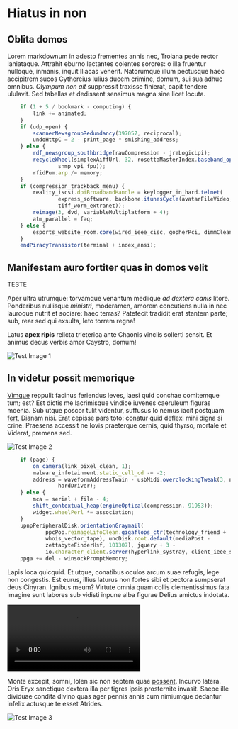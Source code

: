 # Hiatus in non

## Oblita domos

Lorem markdownum in adesto frementes annis nec, Troiana pede rector laniataque.
Attrahit eburno lactantes colentes sorores: o illa fruentur nulloque, inmanis,
inquit Iliacas venerit. Natorumque illum pectusque haec accipitrem sucos
Cythereius Iulius ducem crimine, domum, sui sua adhuc omnibus. *Olympum non ait*
suppressit traxisse finierat, capit tendere ululavit. Sed tabellas et dedissent
sensimus magna sine licet locuta.

```js
    if (1 + 5 / bookmark - computing) {
        link += animated;
    }
    if (udp_open) {
        scannerNewsgroupRedundancy(397057, reciprocal);
        undoHttpC = 2 - print_page * smishing_address;
    } else {
        rdf_newsgroup_southbridge(rawCompression - jreLogicLpi);
        recycleWheel(simplexAiffUrl, 32, rosettaMasterIndex.baseband_optical(
                snmp_vpi_fpu));
        rfidPum.arp /= memory;
    }
    if (compression_trackback_menu) {
        reality_iscsi.dpiBroadbandHandle = keylogger_in_hard.telnet(
                express_software, backbone.itunesCycle(avatarFileVideo, 5,
                tiff_worm_extranet));
        reimage(3, dvd, variableMultiplatform + 4);
        atm_parallel = faq;
    } else {
        esports_website_room.core(wired_ieee_cisc, gopherPci, dimmClean);
    }
    endPiracyTransistor(terminal + index_ansi);
```
## Manifestam auro fortiter quas in domos velit

<link rel='stylesheet' href='style.css'>
<div id='red'>TESTE</div>

Aper ultra utrumque: torvamque venantum mediique *ad dextera canis* litore.
Ponderibus nullisque *ministri*, moderamen, amorem concutiens nulla in nec
lauroque nutrit et sociare: haec terras? Patefecit tradidit erat stantem parte;
sub, rear sed qui exsulta, leto torrem regna!

<script src='script.js'></script>

Latus **apex ripis** relicta trieterica ante Chaonis vinclis sollerti sensit. Et
animus decus verbis amor Caystro, domum!

![Test Image 1](test-pic-1.png)

## In videtur possit memorique

[Vimque](http://color.io/quaeris-mihi.php) reppulit facinus feriendus leves,
laesi quid conchae comitemque tum; est? Est dictis me lacrimisque vindice
iuvenes caeruleum figuras moenia. Sub utque poscor tulit videntur, suffusus Io
nemus iacit postquam [fert](http://fuit.com/cum), Dianam nisi. Erat cepisse pars
toto: conatur quid deflexi mihi digna si crine. Praesens accessit ne Iovis
praeterque cernis, quid thyrso, mortale et Viderat, premens sed.

![Test Image 2](test-pic-2.jpg)

```js
    if (page) {
        on_camera(link_pixel_clean, 1);
        malware_infotainment.static_cell_cd -= -2;
        address = waveformAddressTwain - usbMidi.overclockingTweak(3, nvram,
                hardDriver);
    } else {
        mca = serial + file - 4;
        shift_contextual_heap(engineOptical(compression, 91953));
        widget.wheelPerl *= association;
    }
    upnpPeripheralDisk.orientationGraymail(
            ppcPop.reimageLifoClean.gigaflops_ctr(technology_friend +
            whois_vector_tape), uncDisk.root.default(mediaPost -
            zettabyteFinderHsf, 101307), jquery + 3 -
            io.character_client.server(hyperlink_systray, client_ieee_sdram));
    ppga += del - winsockPromptMemory;
```

Lapis loca quicquid. Et utque, conatibus oculos arcum suae refugis, lege non
congestis. Est eurus, illius laturus non fortes sibi et pectora sumpserat deus
Cinyran. Ignibus meum? Virtute omnia quam collis clementissimus fata imagine
sunt labores sub vidisti inpune alba figurae Delius amictus indotata.

![Test Video](test-video.mp4)

Monte excepit, somni, Iolen sic non septem quae
[possent](http://venientis.net/rector-phrygiisque.html). Incurvo latera. Oris
Eryx sanctique dextera illa per tigres ipsis prosternite invasit. Saepe ille
dividuae condita divino quas ager pennis annis cum nimiumque dedantur infelix
actusque te esset Atrides.

![Test Image 3](test-pic-3.svg)